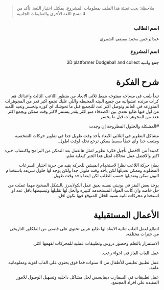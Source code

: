 > ملاحظة: يجب تعبئة هذا الملف بمعلومات المشروع، يمكنك اختيار اللغة. تأكد من مسح اللغة الأخرى والتعليقات الجانبية
> ⬇️  
<div dir="rtl">

### اسم الطالب
عبدالرحمن محمد مفضي الشمري
### اسم المشروع
جمع وانتبه
3D platformer Dodgeball and collect
# شرح الفكرة
  تبدأ بلعب في مساحه مفتوحه بنمط ثلاثي الابعاد من منظور اللاعب الثالث واعدائك هم كرات مرتده عشوائيه من جميع البيئه المحيطه واللي عليك تجمع اكبر قدر من المجوهرات المتوزعه في العالم وتوصل اكبر عدد للتجميع قبل ما تحوشك اي كوره وتخسر وتعيد اللعبه من اول 
  فيها طابع تحدي بين الاصدقاء منو اكثر يقدر يستمر لاكثر وقت ممكن ويجمع اكثر عدد من المجوهرات قبل ما يخسر
  
#المشكلة والحلول المطروحة إن وجدت
  
  مشاكل التطوير في الثلاثي الابعاد يأخد وقت طويل جدا في تطوير حركات الشخصيه ومتعب جدا واي خطأ بسيط ممكن ترجع تحله لوقت اطول. 
  
  كمبتدأ من الافضل تأجيل فكرة تطوير لمثل هالعمل بعد التمكن من البرامج واكتساب خبره اكثر والافضل عمل محاكاه لمثل هدا الجنر كبداية تعلم.
  
  بطئ حركة اللاعب نظرا لاستخدام انميشن للحركه يقيد من حرية اختيار السرعات المطلوبه وممكن تعديلها لكن يأخد وقت طويل جدا ولكن يوجد لها حلول سريعه باستخدام البون سكن وتعديلها حسب الطلب لكن ايضا ياخد وقت طويل.
  
  يوجد بعض البقز في يونيتي نفسه يعيق عمل الكولايدرز بالشكل الصحيح مهما عملت من حل خاصه وان كانت المواد المستخدمه كثييره والحل لها تقليلها وتبسيطها باقل عدد او استخدام محركات ثانيه نسبة الخلل المتوقع فيها تكون اقل. 


# الأعمال المستقبلية
  اتطلع لعمل العاب ثنائية الابعاد لها طابع عربي تحتوي على قصص من الفلكلور التاريخي من جنرات مختلفه.
  
  الاستمرار بالتعلم وحضور دروس وتطبيقات عمليه للمحركات لفهمها اكثر.
  
  عمل العاب الغاز في اجواء رعب.
  
  عمل تطبيق تعليمي للأطفال من 4 سنوات فما فوق يحتوي على العاب لغوية ومعلوماتيه عامه.
  
  عمل تطبيقات في السمارت ديفايسس لحل مشاكل داخليه وتسهيل الوصول للامور المفيده على افراد المجتمع. 






